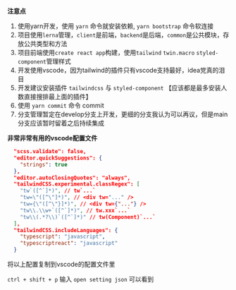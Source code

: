 **注意点**

1. 使用yarn开发，使用 `yarn` 命令就安装依赖, `yarn bootstrap` 命令软连接
2. 项目使用`lerna`管理，`client`是前端，`backend`是后端，`common`是公共模块，存放公共类型和方法
3. 项目前端使用`create react app`构建，使用`tailwind` `twin.macro` `styled-component`管理样式
4. 开发使用vscode，因为tailwind的插件只有vscode支持最好，idea党真的泪目
5. 开发建议安装插件 `tailwindcss` 与 `styled-component` 【应该都是最多安装人数直接搜排最上面的插件】
6. 使用 `yarn commit` 命令 commit
7. 分支管理暂定在develop分支上开发，更细的分支我认为可以再议，但是main分支应该暂时留着之后持续集成

**非常非常有用的vscode配置文件**

```json
  "scss.validate": false,
  "editor.quickSuggestions": {
    "strings": true
  },
  "editor.autoClosingQuotes": "always",
  "tailwindCSS.experimental.classRegex": [
    "tw`([^`]*)", // tw`...`
    "tw=\"([^\"]*)", // <div tw="..." />
    "tw={\"([^\"}]*)", // <div tw={"..."} />
    "tw\\.\\w+`([^`]*)", // tw.xxx`...`
    "tw\\(.*?\\)`([^`]*)" // tw(Component)`...`
  ],
  "tailwindCSS.includeLanguages": {
    "typescript": "javascript",
    "typescriptreact": "javascript"
  }
```

将以上配置复制到vscode的配置文件里

`ctrl + shift + p` 输入 `open setting json` 可以看到